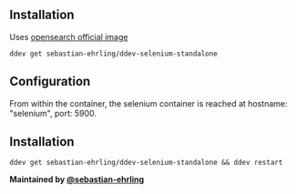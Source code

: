 ## Installation

Uses [opensearch official image](https://hub.docker.com/r/opensearchproject/opensearch)

`ddev get sebastian-ehrling/ddev-selenium-standalone`

## Configuration

From within the container, the selenium container is reached at hostname: "selenium", port: 5900.

## Installation

`ddev get sebastian-ehrling/ddev-selenium-standalone && ddev restart`

**Maintained by [@sebastian-ehrling](https://github.com/sebastian-ehrling)**
